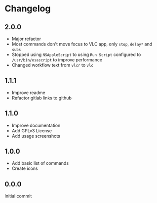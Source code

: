 # Changelog

## 2.0.0
- Major refactor
- Most commands don't move focus to VLC app, only `stop`, `delay*` and `subs`
- Stopped using `NSAppleScript` to using `Run Script` configured to
`/usr/bin/osascript` to improve performance
- Changed workflow text from `vlcr` to `vlc`

## 1.1.1
- Improve readme
- Refactor gitlab links to github

## 1.1.0
- Improve documentation
- Add GPLv3 License
- Add usage screenshots

## 1.0.0
- Add basic list of commands
- Create icons

## 0.0.0
Initial commit
